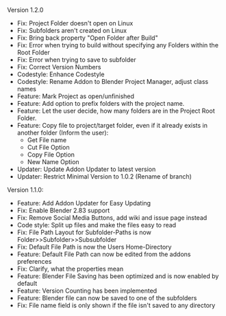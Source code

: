 Version 1.2.0
* Fix: Project Folder doesn't open on Linux
* Fix: Subfolders aren't created on Linux
* Fix: Bring back property "Open Folder after Build"
* Fix: Error when trying to build without specifying any Folders within the Root Folder
* Fix: Error when trying to save to subfolder
* Fix: Correct Version Numbers
* Codestyle: Enhance Codestyle
* Codestyle: Rename Addon to Blender Project Manager, adjust class names
* Feature: Mark Project as open/unfinished
* Feature: Add option to prefix folders with the project name.
* Feature: Let the user decide, how many folders are in the Project Root Folder.
* Feature: Copy file to project/target folder, even if it already exists in another folder (Inform the user):
    * Get File name
    * Cut File Option
    * Copy File Option
    * New Name Option
* Updater: Update Addon Updater to latest version
* Updater: Restrict Minimal Version to 1.0.2 (Rename of branch)

Version 1.1.0:
* Feature: Add Addon Updater for Easy Updating
* Fix: Enable Blender 2.83 support
* Fix: Remove Social Media Buttons, add wiki and issue page instead
* Code style: Split up files and make the files easy to read
* Fix: File Path Layout for Subfolder-Paths is now Folder>>Subfolder>>Subsubfolder
* Fix: Default File Path is now the Users Home-Directory
* Feature: Default File Path can now be edited from the addons preferences
* Fix: Clarify, what the properties mean
* Feature: Blender File Saving has been optimized and is now enabled by default
* Feature: Version Counting has been implemented
* Feature: Blender file can now be saved to one of the subfolders
* Fix: File name field is only shown if the file isn't saved to any directory